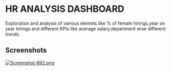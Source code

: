 
# HR ANALYSIS DASHBOARD

Exploration and analysis of various elemnts like % of female hirings,year on year hirings and different KPIs like average salary,department wise different trends.


## Screenshots

[![Screenshot-692.png](https://i.postimg.cc/DZpn6kSR/Screenshot-692.png)](https://postimg.cc/phjwVSYB)
